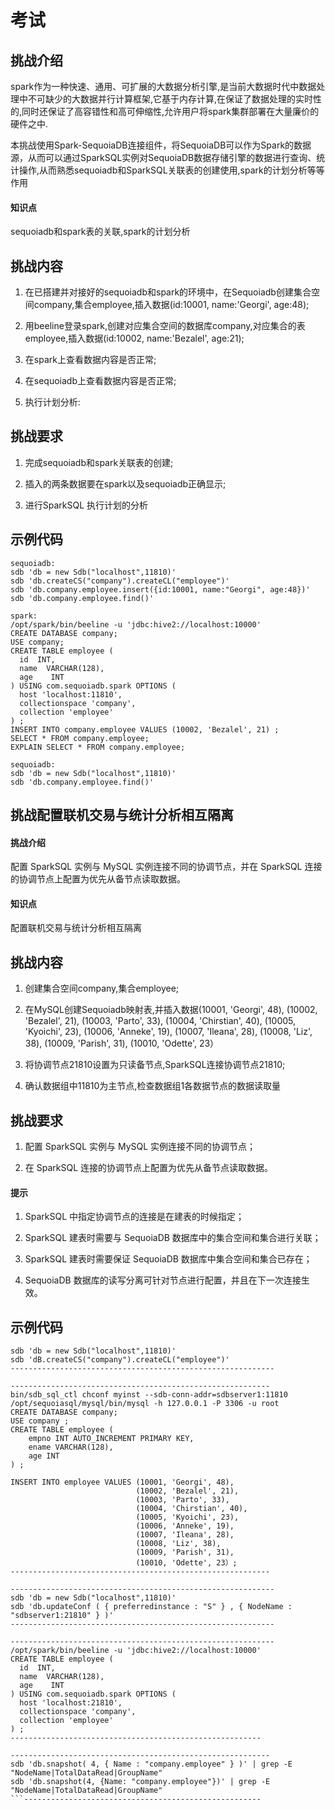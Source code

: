 # 考试

## 挑战介绍

spark作为一种快速、通用、可扩展的大数据分析引擎,是当前大数据时代中数据处理中不可缺少的大数据并行计算框架,它基于内存计算,在保证了数据处理的实时性的,同时还保证了高容错性和高可伸缩性,允许用户将spark集群部署在大量廉价的硬件之中.

本挑战使用Spark-SequoiaDB连接组件，将SequoiaDB可以作为Spark的数据源，从而可以通过SparkSQL实例对SequoiaDB数据存储引擎的数据进行查询、统计操作,从而熟悉sequoiadb和SparkSQL关联表的创建使用,spark的计划分析等等作用

#### 知识点

sequoiadb和spark表的关联,spark的计划分析

## 挑战内容

1) 在已搭建并对接好的sequoiadb和spark的环境中，在Sequoiadb创建集合空间company,集合employee,插入数据(id:10001, name:'Georgi', age:48);

2) 用beeline登录spark,创建对应集合空间的数据库company,对应集合的表employee,插入数据(id:10002, name:'Bezalel', age:21);

3) 在spark上查看数据内容是否正常;

4) 在sequoiadb上查看数据内容是否正常;

5) 执行计划分析:

## 挑战要求

1) 完成sequoiadb和spark关联表的创建;

2) 插入的两条数据要在spark以及sequoiadb正确显示;

3) 进行SparkSQL 执行计划的分析
 

## 示例代码
```
sequoiadb:
sdb 'db = new Sdb("localhost",11810)'
sdb 'db.createCS("company").createCL("employee")'
sdb 'db.company.employee.insert({id:10001, name:"Georgi", age:48})'
sdb 'db.company.employee.find()'

spark:
/opt/spark/bin/beeline -u 'jdbc:hive2://localhost:10000'
CREATE DATABASE company;
USE company;
CREATE TABLE employee (
  id  INT,
  name  VARCHAR(128),
  age    INT
) USING com.sequoiadb.spark OPTIONS (
  host 'localhost:11810',
  collectionspace 'company',
  collection 'employee'
) ;
INSERT INTO company.employee VALUES (10002, 'Bezalel', 21) ;
SELECT * FROM company.employee;
EXPLAIN SELECT * FROM company.employee;

sequoiadb:
sdb 'db = new Sdb("localhost",11810)'
sdb 'db.company.employee.find()'
```


## 挑战配置联机交易与统计分析相互隔离

#### 挑战介绍

配置 SparkSQL 实例与 MySQL 实例连接不同的协调节点，并在 SparkSQL 连接的协调节点上配置为优先从备节点读取数据。

#### 知识点

配置联机交易与统计分析相互隔离

## 挑战内容

1) 创建集合空间company,集合employee;

2) 在MySQL创建Sequoiadb映射表,并插入数据(10001, 'Georgi', 48), 
                                      (10002, 'Bezalel', 21), 
                                      (10003, 'Parto', 33), 
                                      (10004, 'Chirstian', 40),
                                      (10005, 'Kyoichi', 23), 
                                      (10006, 'Anneke', 19), 
                                      (10007, 'Ileana', 28), 
                                      (10008, 'Liz', 38), 
                                      (10009, 'Parish', 31), 
                                      (10010, 'Odette', 23）
  
3) 将协调节点21810设置为只读备节点,SparkSQL连接协调节点21810;

4) 确认数据组中11810为主节点,检查数据组1各数据节点的数据读取量

## 挑战要求

1) 配置 SparkSQL 实例与 MySQL 实例连接不同的协调节点；

2) 在 SparkSQL 连接的协调节点上配置为优先从备节点读取数据。

#### 提示

1) SparkSQL 中指定协调节点的连接是在建表的时候指定；

2) SparkSQL 建表时需要与 SequoiaDB 数据库中的集合空间和集合进行关联；

3) SparkSQL 建表时需要保证 SequoiaDB 数据库中集合空间和集合已存在；

4) SequoiaDB 数据库的读写分离可针对节点进行配置，并且在下一次连接生效。

## 示例代码

```--------------------------------------------------------
sdb 'db = new Sdb("localhost",11810)'
sdb 'dB.createCS("company").createCL("employee")'
-----------------------------------------------------------

----------------------------------------------------------
bin/sdb_sql_ctl chconf myinst --sdb-conn-addr=sdbserver1:11810
/opt/sequoiasql/mysql/bin/mysql -h 127.0.0.1 -P 3306 -u root
CREATE DATABASE company;
USE company ;
CREATE TABLE employee (
    empno INT AUTO_INCREMENT PRIMARY KEY, 
    ename VARCHAR(128), 
    age INT
) ;

INSERT INTO employee VALUES (10001, 'Georgi', 48), 
                            (10002, 'Bezalel', 21), 
                            (10003, 'Parto', 33), 
                            (10004, 'Chirstian', 40),
                            (10005, 'Kyoichi', 23), 
                            (10006, 'Anneke', 19), 
                            (10007, 'Ileana', 28), 
                            (10008, 'Liz', 38), 
                            (10009, 'Parish', 31), 
                            (10010, 'Odette', 23）;
----------------------------------------------------------

-----------------------------------------------------------
sdb 'db = new Sdb("localhost",11810)'
sdb 'db.updateConf ( { preferredinstance : "S" } , { NodeName : "sdbserver1:21810" } )'
-----------------------------------------------------------

-----------------------------------------------------------
/opt/spark/bin/beeline -u 'jdbc:hive2://localhost:10000'
CREATE TABLE employee (
  id  INT,
  name  VARCHAR(128),
  age    INT
) USING com.sequoiadb.spark OPTIONS (
  host 'localhost:21810',
  collectionspace 'company',
  collection 'employee'
) ;
--------------------------------------------------------

----------------------------------------------------------
sdb 'db.snapshot( 4, { Name : "company.employee" } )' | grep -E "NodeName|TotalDataRead|GroupName"
sdb 'db.snapshot(4, {Name: "company.employee"})' | grep -E "NodeName|TotalDataRead|GroupName"
```-----------------------------------------------------
